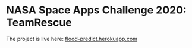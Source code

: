 # NASA Space Apps Challenge 2020: TeamRescue

The project is live here: [flood-predict.herokuapp.com](https://flood-predict.herokuapp.com)
